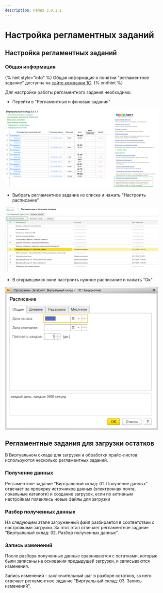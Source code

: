 ```yaml
---
description: Релиз 3.0.1.1
---
```


# Настройка регламентных заданий

## Настройка регламентных заданий

### Общая информация

{% hint style="info" %}
Общая информация о понятии "регламентное задание" доступна на [сайте компании 1С](http://v8.1c.ru/overview/Term_000000154.htm).
{% endhint %}

Для настройки работы регламентного задания необходимо:

* Перейти в "Регламентные и фоновые задания"

![](../.gitbook/assets/image%20%2898%29.png)

* Выбрать регламентное задание из списка и нажать "Настроить расписание"

![](../.gitbook/assets/image%20%2888%29.png)

* В открывшемся окне настроить нужное расписание и нажать "Ок"

![](../.gitbook/assets/image%20%2880%29.png)

## Регламентные задания для загрузки остатков

В Виртуальном складе для загрузки и обработки прайс-листов используются несколько регламентных заданий.

### Получение данных

Регламентное задание "Виртуальный склад: 01. Получение данных" отвечает за проверку источников данных \(электронная почта, локальные каталоги\) и создание загрузок, если по активным настройкам появились новые файлы для загрузки

### Разбор полученных данных

На следующем этапе загруженный файл разбирается в соответствии с настройками загрузки. За этот этап отвечает регламентное задание "Виртуальный склад: 02. Разбор полученных данных".

### Запись изменений

После разбора полученные данные сравниваются с остатками, которые были записаны на основании предыдущей загрузки, и записываются изменения.

Запись изменений - заключительный шаг в разборе остатков, за него отвечает регламентное задание "Виртуальный склад: 03. Запись изменений".

